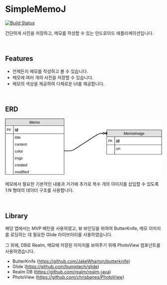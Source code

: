 # SimpleMemoJ

[![Build Status](https://github.com/NEONKID/SimpleMemo/workflows/Android%20Feature%20Branch%20CI/badge.svg)](https://github.com/NEONKID/SimpleMemo/actions?workflow=Android%20Feature%20Branch%20CI)

간단하게 사진을 저장하고, 메모를 작성할 수 있는 안드로이드 애플리케이션입니다.

<br />

## Features

* 언제든지 메모를 작성하고 볼 수 있습니다.
* 메모에 여러 개의 사진을 저장할 수 있습니다.
* 메모의 색상을 제공하여 다채로운 UI를 제공합니다.

<br />

## ERD

![ERD](./images/ERD.png)

메모에서 필요한 기본적인 내용과 거기에 추가로 복수 개의 이미지를 삽입할 수 있도록 1:N 형태의 데이터 구조를 사용합니다.

<br />

## Library

해당 앱에서는 MVP 패턴을 사용하였고, 뷰 바인딩을 위하여 ButterKnife, 메모 이미지를 로딩하는 데 필요한 Glide 라이브러리를 사용하였습니다.

그 외에, DB로 Realm, 메모에 저장된 이미지를 보여주기 위해 PhotoView 컴포넌트를 사용하였습니다.

* ButterKnife (https://github.com/JakeWharton/butterknife)
* Glide (https://github.com/bumptech/glide)
* Realm DB (https://github.com/realm/realm-java)
* PhotoView (https://github.com/chrisbanes/PhotoView)

